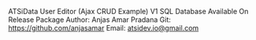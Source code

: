 ATSiData User Editor (Ajax CRUD Example) V1
SQL Database Available On Release Package
Author: Anjas Amar Pradana
Git: https://github.com/anjasamar
Email: atsidev.io@gmail.com
